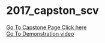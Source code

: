 # 2017_capston_scv
<!DOCTYPE html>
<html>
  <head>
  </head>
 <body>
  <a href="http://capstone.cs.kookmin.ac.kr/timbyeol-jinhaeng-hyeonhwang-1dangye-1/6jo-jomyeong">Go To Capstone Page Click here</a>
   <br>
   <a href="https://youtu.be/tuxvvGVDlKk"> Go To Demonstration video </a>
 </body>
